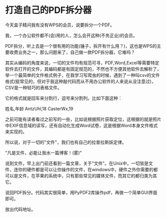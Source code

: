 # 打造自己的PDF拆分器

今天盒子精问我有没有WPS的会员，说要拆分一个PDF。

我，一个办公软件都不(会)用的人，怎么会开这种(不务正业)的会员。

PDF拆分，听上去是一个很有用的功能(锤子，拆开有什么用？)，这也是WPS的主要收费业务之一，那么问题来了，自己做一款PDF拆分器，它难吗？

其实从编码的角度来说，一切的文件均有规范可寻，PDF,Word,Excel等需要特定软件去打开的文件，其编码都是有固定规范的，不然也不方便其他软件去解析了，举一个最简单的文件格式例子，在我学习写爬虫的时候，遇到了一种叫csv的文件格式(挺常见的，但对于我这种敲代码而从不用办公软件的人来说从没注意过)，CSV是一种轻巧的表格文件。

它的格式就是回车来分割行，逗号来分割列。比如下面这种：

姓名,年龄
AntzUhl,18
CasterWx,19

之前可能有读者看过之前写的一些，比如说根据照片获取定位，这根据的就是照片中EXIF信息域的读写，还有自动化生成Word试卷，这是根据Word本身文件格式来实现的。

所以说，对于一切的"文件"，我们也有自己的拉普拉斯妖定律。

"凡是文件，必能让我水一篇博客！(雾)"

说到文件，早上出门前还看到一篇文章，关于"文件"。在Unix中，一切皆是文件，连你的硬件都是可以让你操作的文件，在windows中，硬件之外你需要的都可以是文件，在苹果的系统中，只有那些常见的媒体文件，而其它的都归类为其它。

说回PDF拆分。代码其实很简单，用PyPDF2库操作pdf，再做一个简单GUI界面即可。

放出代码地址。

